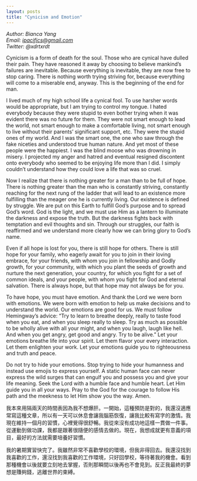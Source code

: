 ```yaml
---
layout: posts
title: "Cynicism and Emotion"
---
```

*Author: Bianca Yang*<br>
*Email: ipacifics@gmail.com*<br>
*Twitter: @xdrtxrdt*<br>


Cynicism is a form of death for the soul. Those who are cynical have dulled their pain. They have reasoned it away by choosing to believe mankind’s failures are inevitable. Because everything is inevitable, they are now free to stop caring. There is nothing worth trying striving for, because everything will come to a miserable end, anyway. This is the beginning of the end for man. 

I lived much of my high school life a cynical fool. To use harsher words would be appropriate, but I am trying to control my tongue. I hated everybody because they were stupid to even bother trying when it was evident there was no future for them. They were not smart enough to lead the world, not smart enough to make a comfortable living, not smart enough to live without their parents’ significant support, etc. They were the stupid ones of my world. And I was the smart one, the one who saw through the fake niceties and understood true human nature. And yet most of these people were the happiest. I was the blind moose who was drowning in misery. I projected my anger and hatred and eventual resigned discontent onto everybody who seemed to be enjoying life more than I did. I simply couldn’t understand how they could love a life that was so cruel. 

Now I realize that there is nothing greater for a man than to be full of hope. There is nothing greater than the man who is constantly striving, constantly reaching for the next rung of the ladder that will lead to an existence more fulfilling than the meager one he is currently living. Our existence is defined by struggle. We are put on this Earth to fulfill God’s purpose and to spread God’s word. God is the light, and we must use Him as a lantern to illuminate the darkness and expose the truth. But the darkness fights back with temptation and evil thoughts and sin. Through our struggles, our faith is reaffirmed and we understand more clearly how we can bring glory to God’s name. 

Even if all hope is lost for you, there is still hope for others. There is still hope for your family, who eagerly await for you to join in their loving embrace, for your friends, with whom you join in fellowship and Godly growth, for your community, with which you plant the seeds of growth and nurture the next generation, your country, for which you fight for a set of common ideals, and your people, with whom you fight for God and eternal salvation. There is always hope, but that hope may not always be for you. 

To have hope, you must have emotion. And thank the Lord we were born with emotions. We were born with emotion to help us make decisions and to understand the world. Our emotions are good for us. We must follow Hemingway’s advice: “Try to learn to breathe deeply, really to taste food when you eat, and when you sleep really to sleep. Try as much as possible to be wholly alive with all your might, and when you laugh, laugh like hell. And when you get angry, get good and angry. Try to be alive.” Let your emotions breathe life into your spirit. Let them flavor your every interaction. Let them enlighten your work. Let your emotions guide you to righteousness and truth and peace. 

Do not try to hide your emotions. Stop trying to hide your humanness and instead use emojis to express yourself. A static human face can never express the wild surges that can engulf you and possess you and give your life meaning. Seek the Lord with a humble face and humble heart. Let Him guide you in all your ways. Pray to the God for the courage to follow His path and the meekness to let Him show you the way. Amen. 



我本來用隔兩天的時間表因為我不想爆肝。一開始，這種預防是對的，我還沒適應常寫這種文章，所以有一天可以休息會讓我腦筋恢復，讓我比較有寫字的激情。我現在維持一個月的習慣，心裡覺得很舒暢。我從來沒有成功地這樣一貫做一件事。從運動到做功課，我都是跟著很隨便的感情去做的。現在，我想成就更有意義的項目，最好的方法就需要培養好習慣。

我的暑期實習快完了。我雖然非常不喜歡學校的環境，但我非得回去。我還沒找到我喜歡的工作，還沒找到我喜歡的工作環境，只好回學校，等待著我的機會。看到那種機會以後就要立刻地去掌握，否則那瞬間以後再也不會見到。反正我最終的夢想是賺夠錢，逃離世界的束縛。

